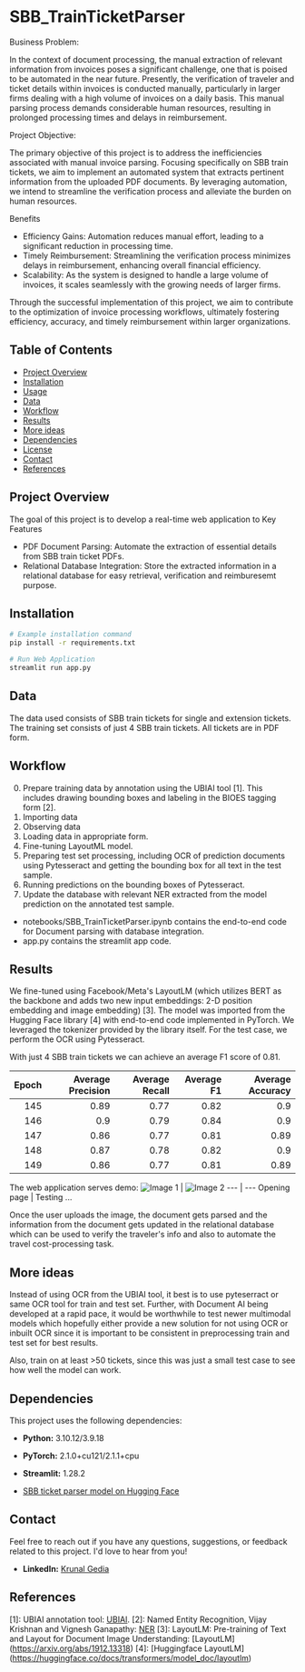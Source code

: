 # SBB_TrainTicketParser

Business Problem:

In the context of document processing, the manual extraction of relevant information from invoices poses a significant challenge, one that is poised to be automated in the near future. Presently, the verification of traveler and ticket details within invoices is conducted manually, particularly in larger firms dealing with a high volume of invoices on a daily basis. This manual parsing process demands considerable human resources, resulting in prolonged processing times and delays in reimbursement.

Project Objective:

The primary objective of this project is to address the inefficiencies associated with manual invoice parsing. Focusing specifically on SBB train tickets, we aim to implement an automated system that extracts pertinent information from the uploaded PDF documents. By leveraging automation, we intend to streamline the verification process and alleviate the burden on human resources.

Benefits

* Efficiency Gains: Automation reduces manual effort, leading to a significant reduction in processing time.
* Timely Reimbursement: Streamlining the verification process minimizes delays in reimbursement, enhancing overall financial efficiency.
* Scalability: As the system is designed to handle a large volume of invoices, it scales seamlessly with the growing needs of larger firms.

Through the successful implementation of this project, we aim to contribute to the optimization of invoice processing workflows, ultimately fostering efficiency, accuracy, and timely reimbursement within larger organizations.

## Table of Contents

- [Project Overview](#project-overview)
- [Installation](#installation)
- [Usage](#usage)
- [Data](#data)
- [Workflow](#workflow)
- [Results](#results)
- [More ideas](#More-ideas)
- [Dependencies](#dependencies)
- [License](#license)
- [Contact](#contact)
- [References](#references)

## Project Overview

The goal of this project is to develop a real-time web application to
Key Features
* PDF Document Parsing: Automate the extraction of essential details from SBB train ticket PDFs.
* Relational Database Integration: Store the extracted information in a relational database for easy retrieval, verification and reimburesemt purpose.


## Installation

```bash
# Example installation command
pip install -r requirements.txt

# Run Web Application
streamlit run app.py
```

## Data

The data used consists of SBB train tickets for single and extension tickets. The training set consists of just 4 SBB train tickets. All tickets are in PDF form.

## Workflow
0. Prepare training data by annotation using the UBIAI tool [1]. This includes drawing bounding boxes and labeling in the BIOES tagging form [2].
1. Importing data
2. Observing data
3. Loading data in appropriate form.
4. Fine-tuning LayoutML model.
5. Preparing test set processing, including OCR of prediction documents using Pytesseract and getting the bounding box for all text in the test sample.
6. Running predictions on the bounding boxes of Pytesseract.
7. Update the database with relevant NER extracted from the model prediction on the annotated test sample.

* notebooks/SBB_TrainTicketParser.ipynb contains the end-to-end code for Document parsing with database integration.
* app.py contains the streamlit app code.

## Results

We fine-tuned using Facebook/Meta's LayoutLM (which utilizes BERT as the backbone and adds two new input embeddings: 2-D position embedding and image embedding) [3]. The model was imported from the Hugging Face library [4] with end-to-end code implemented in PyTorch. We leveraged the tokenizer provided by the library itself. For the test case, we perform the OCR using Pytesseract.

With just 4 SBB train tickets we can achieve an average F1 score of 0.81.   

| Epoch | Average Precision | Average Recall | Average F1 | Average Accuracy |
|--------:|------------:|---------:|-----:|-----------:|
|     145 |        0.89 |     0.77 | 0.82 |       0.9  |
|     146 |        0.9  |     0.79 | 0.84 |       0.9  |
|     147 |        0.86 |     0.77 | 0.81 |       0.89 |
|     148 |        0.87 |     0.78 | 0.82 |       0.9  |
|     149 |        0.86 |     0.77 | 0.81 |       0.89 |

The web application serves demo:
![Image 1](https://github.com/krunalgedia/SBB_TrainTicketParser/blob/main/images_app/sample.gif) | ![Image 2](https://github.com/krunalgedia/SBB_TrainTicketParser/blob/main/images_app/test1.gif)
--- | --- 
Opening page | Testing ... 

Once the user uploads the image, the document gets parsed and the information from the document gets updated in the relational database which can be used to verify the traveler's info and also to automate the travel cost-processing task.


## More ideas

Instead of using OCR from the UBIAI tool, it best is to use pyteserract or same OCR tool for train and test set. Further, with Document AI being developed at a rapid pace, it would be worthwhile to test newer multimodal models which hopefully either provide a new solution for not using OCR or inbuilt OCR since it is important to be consistent in preprocessing train and test set for best results.

Also, train on at least >50 tickets, since this was just a small test case to see how well the model can work.

## Dependencies

This project uses the following dependencies:

- **Python:** 3.10.12/3.9.18 
- **PyTorch:** 2.1.0+cu121/2.1.1+cpu
- **Streamlit:** 1.28.2 

- [SBB ticket parser model on Hugging Face](https://huggingface.co/KgModel/sbb_ticket_parser_LayoutLM)
  
## Contact

Feel free to reach out if you have any questions, suggestions, or feedback related to this project. I'd love to hear from you!

- **LinkedIn:** [Krunal Gedia](https://www.linkedin.com/in/krunal-gedia-00188899/)

## References
[1]: UBIAI annotation tool: [UBIAI](https://app.ubiai.tools/Projects).
[2]: Named Entity Recognition, Vijay Krishnan and Vignesh Ganapathy: [NER](http://cs229.stanford.edu/proj2005/KrishnanGanapathy-NamedEntityRecognition.pdf) 
[3]: LayoutLM: Pre-training of Text and Layout for Document Image Understanding: [LayoutLM] (https://arxiv.org/abs/1912.13318)
[4]: [Huggingface LayoutLM] (https://huggingface.co/docs/transformers/model_doc/layoutlm)


